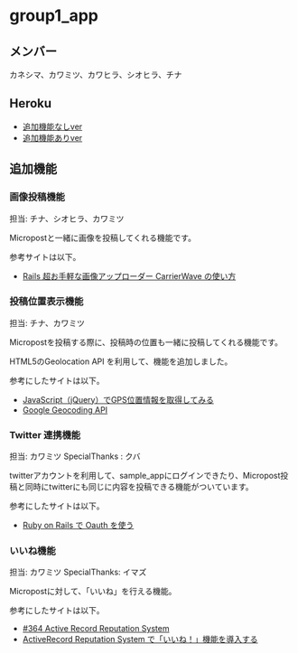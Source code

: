group1_app
====================
メンバー
-----------
カネシマ、カワミツ、カワヒラ、シオヒラ、チナ

Heroku
-------

* [追加機能なしver](https://nameless-springs-7856.herokuapp.com/)
* [追加機能ありver](https://fierce-peak-9855.herokuapp.com/)

追加機能
---------
### 画像投稿機能

担当: チナ、シオヒラ、カワミツ

Micropostと一緒に画像を投稿してくれる機能です。

参考サイトは以下。

* [Rails 超お手軽な画像アップローダー CarrierWave の使い方](http://www.workabroad.jp/tech/1118)

### 投稿位置表示機能

担当: チナ、カワミツ

Micropostを投稿する際に、投稿時の位置も一緒に投稿してくれる機能です。

HTML5のGeolocation API を利用して、機能を追加しました。

参考にしたサイトは以下。

* [JavaScript（jQuery）でGPS位置情報を取得してみる](http://black-flag.net/jquery/20110926-3481.html)
* [Google Geocoding API](https://developers.google.com/maps/documentation/geocoding/?hl=ja)

### Twitter 連携機能

担当: カワミツ SpecialThanks : クバ

twitterアカウントを利用して、sample_appにログインできたり、Micropost投稿と同時にtwitterにも同じに内容を投稿できる機能がついています。

参考にしたサイトは以下。

* [Ruby on Rails で Oauth を使う](http://d4i.hateblo.jp/entry/2013/09/09/210558)

### いいね機能

担当: カワミツ SpecialThanks: イマズ

Micropostに対して、「いいね」を行える機能。

参考にしたサイトは以下。

* [#364 Active Record Reputation System](http://railscasts.com/episodes/364-active-record-reputation-system?language=ja&view=asciicast)
* [ActiveRecord Reputation System で「いいね！」機能を導入する](http://easyramble.com/activerecord-reputation-system.html)

